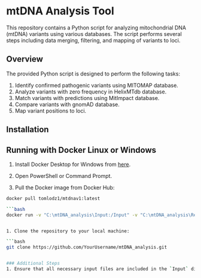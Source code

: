 # mtDNA Analysis Tool

This repository contains a Python script for analyzing mitochondrial DNA (mtDNA) variants using various databases. The script performs several steps including data merging, filtering, and mapping of variants to loci.

## Overview

The provided Python script is designed to perform the following tasks:

1. Identify confirmed pathogenic variants using MITOMAP database.
2. Analyze variants with zero frequency in HelixMTdb database.
3. Match variants with predictions using MitImpact database.
4. Compare variants with gnomAD database.
6. Map variant positions to loci.

## Installation
## Running with Docker Linux or Windows

1. Install Docker Desktop for Windows from [here](https://www.docker.com/products/docker-desktop).

2. Open PowerShell or Command Prompt.

3. Pull the Docker image from Docker Hub:

```bash
docker pull tomlodz1/mtdnav1:latest

```bash
docker run -v "C:\mtDNA_analysis\Input:/Input" -v "C:\mtDNA_analysis\Results:/Results" tomlodz1/mtdnav1:latest


1. Clone the repository to your local machine:

```bash
git clone https://github.com/YourUsername/mtDNA_analysis.git


### Additional Steps
1. Ensure that all necessary input files are included in the `Input` directory, and databases are stored in the `Database` directory.
